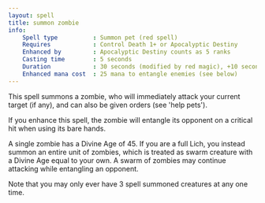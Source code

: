 ```yaml
---
layout: spell
title: summon zombie
info:
    Spell type          : Summon pet (red spell)
    Requires            : Control Death 1+ or Apocalyptic Destiny
    Enhanced by         : Apocalyptic Destiny counts as 5 ranks
    Casting time        : 5 seconds
    Duration            : 30 seconds (modified by red magic), +10 seconds per rank
    Enhanced mana cost  : 25 mana to entangle enemies (see below)
---
```


This spell summons a zombie, who will immediately attack your current target 
(if any), and can also be given orders (see 'help pets').

If you enhance this spell, the zombie will entangle its opponent on a critical 
hit when using its bare hands.

A single zombie has a Divine Age of 45.  If you are a full Lich, you instead 
summon an entire unit of zombies, which is treated as swarm creature with a 
Divine Age equal to your own.  A swarm of zombies may continue attacking 
while entangling an opponent.

Note that you may only ever have 3 spell summoned creatures at any one time.
